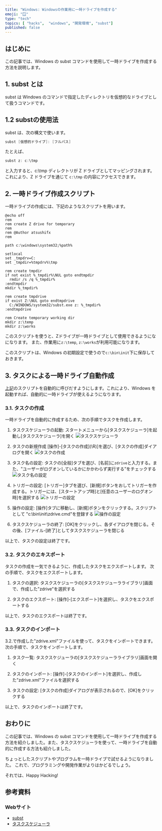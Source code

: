 ```yaml
---
title: "Windows: Windowsの作業用に一時ドライブを作成する"
emoji: "🪟"
type: "tech"
topics: [ "hacks",  "windows", "開発環境", "subst"]
published: false
---
```


## はじめに

この記事では、Windows の subst コマンドを使用して一時ドライブを作成する方法を説明します。

## 1. subst とは

subst は Windows のコマンドで指定したディレクトリを仮想的なドライブとして扱うコマンドです。

## 1.2 substの使用法

subst は、次の構文で使います。

```powershell
subst [仮想的ドライブ]: [フルパス]
```

たとえば、

```powershell
subst z: c:\tmp
```

と入力すると、c:\tmp ディレクトリが Z ドライブとしてマッピングされます。
これにより、Z ドライブを通じて  `c:\tmp` の内容にアクセスできます。

## 2. 一時ドライブ作成スクリプト

一時ドライブの作成には、下記のようなスクリプトを用います。

```powershell: zdrive.cmd
@echo off
rem
rem create Z drive for temporary
rem
rem @Author atsushifx
rem

path c:\windows\system32;%path%

setlocal
set _tmpdrv=C:
set _tmpdir=%tmpdrv%\tmp

rem create tmpdir
if not exist %_tmpdir%\NUL goto endtmpdir
  rmdir /s /q %_tmpdir%
:endtmpdir
mkdir %_tmpdir%

rem create tmpdrive
if exist Z:\NUL goto endtmpdrive
  C:/WINDOWS/system32/subst.exe z: %_tmpdir%
:endtmpdrive

rem Create temporary working dir
mkdir z:\temp
mkdir z:\works

```

このスクリプトを使うと、Zドライブが一時ドライブとして使用できるようになになります。
また、作業用に`z:\temp`, `z:\works`が利用可能になります。

このスクリプトは、Windows の初期設定で使うので`c:\bin\init`下に保存しておきます。

## 3. タスクによる一時ドライブ自動作成

[上記](#2-一時ドライブ作成スクリプト)のスクリプトを自動的に呼びだすようにします。これにより、Windows を起動すれば、自動的に一時ドライブが使えるようになります。

### 3.1.  タスクの作成

一時ドライブを自動的に作成するため、次の手順でタスクを作成します。

1. タスクスケジューラの起動:
    スタートメニューから\[タスクスケジューラ]を起動し\[タスクスケジューラ]を開く
    ![タスクスケジューラ](https://i.imgur.com/oGTgTI0.png)

2. タスクの新規作成
    \[操作]-\[タスクの作成](\R)]を選び、\[タスクの作成]ダイアログを開く
    ![タスクの作成](https://i.imgur.com/ljAzJgr.png)

3. タスク名の設定:
    タスクの\[全般]タブを選び、\[名前\]に`zdrive`と入力する。また、"ユーザーがログオンしているかにかかわらず実行する"をチェックする
    ![タスク名の設定](https://i.imgur.com/eOOv4nI.png)

4. トリガーの設定:
    \[トリガー]タブを選び、\[新規\]ボタンをおしてトリガーを作成する。トリガーには、\[スタートアップ時]と\[任意のユーザーのログオン時]を選択する
    ![トリガーの設定](https://i.imgur.com/ukqtS44.png)

5. 操作の設定:
   \[操作]タブに移動し、\[新規\]ボタンをクリックする。スクリプトとして "c:\bin\init\zdrive.cmd"を登録する
   ![操作の設定](https://i.imgur.com/RZQXfE7.png)

6. タスクスケジューラの終了:
    \[OK]をクリックし、各ダイアログを閉じる。その後、\[ファイル\-\[終了]としてタスクスケジューラを閉じる

以上で、タスクの設定は終了です。

### 3.2. タスクのエキスポート

タスクの作成を一気できるように、作成したタスクをエクスポートします。
次の手順で、タスクをエクスポートします。

1. タスクの選択:
    タスクスケジューラの\[タスクスケジューラライブラリ]画面で、作成した"zdrive"を選択する

2. タスクのエクスポート:
    \[操作]-\[エクスポート]を選択し、タスクをエクスポートする

以上で、タスクのエクスポートは終了です。

### 3.3. タスクのインポート

3.2.で作成した"zdrive.xml"ファイルを使って、タスクをインポートできます。
次の手順で、タスクをインポートします。

1. タスク一覧:
    タスクスケジューラの\[タスクスケジューラライブラリ]画面を開く

2. タスクのインポート:
    \[操作]-\[タスクのインポート]を選択し、作成した"zdrive.xml"ファイルを選択する

3. タスクの設定:
     \[タスクの作成\]ダイアログが表示されるので、\[OK\]をクリックする

以上で、タスクのインポートは終了です。

## おわりに

この記事では、Windows の subst コマンドを使用して一時ドライブを作成する方法を紹介しました。また、タスクスケジューラを使って、一時ドライブを自動的に作成する方法も紹介しました。

ちょっとしたスクリプトやプログラムを一時ドライブで試せるようになりました。
これで、プログラミングや開発作業がよりはかどるでしょう。

それでは、Happy Hacking!

## 参考資料

### Webサイト

- [subst](https://learn.microsoft.com/ja-jp/windows-server/administration/windows-commands/subst)
- [タスクスケジューラ](https://learn.microsoft.com/ja-jp/windows/win32/taskschd/about-the-task-scheduler)
